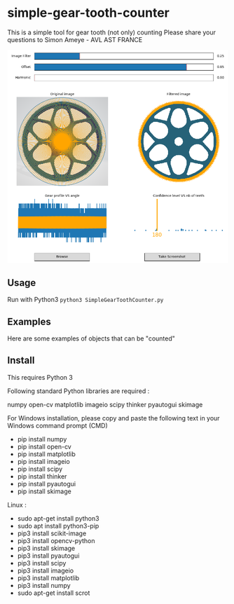 # simple-gear-tooth-counter

This is a simple tool for gear tooth (not only) counting
Please share your questions to Simon Ameye - AVL AST FRANCE

![simple-gear-tooth-counter Demo](demo/1.png)

## Usage
Run with Python3 ```python3 SimpleGearToothCounter.py```

## Examples
Here are some examples of objects that can be "counted"

## Install
This requires Python 3

Following standard Python libraries are required :

numpy
open-cv
matplotlib
imageio
scipy
thinker
pyautogui
skimage


For Windows installation, please copy and paste the following text in your Windows command prompt (CMD)

- pip install numpy
- pip install open-cv
- pip install matplotlib
- pip install imageio
- pip install scipy
- pip install thinker
- pip install pyautogui
- pip install skimage

Linux : 
- sudo apt-get install python3
- sudo apt install python3-pip
- pip3 install scikit-image
- pip3 install opencv-python
- pip3 install skimage
- pip3 install pyautogui
- pip3 install scipy
- pip3 install imageio
- pip3 install matplotlib
- pip3 install numpy
- sudo apt-get install scrot
